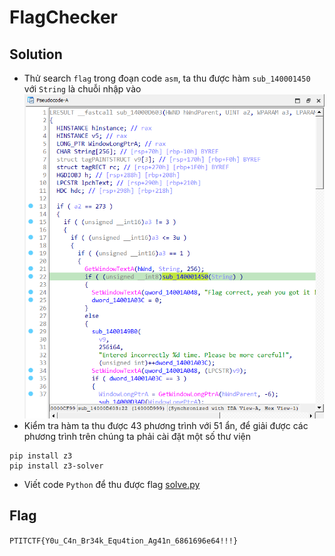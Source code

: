 # FlagChecker
## Solution
- Thử search `flag` trong đoạn code `asm`, ta thu được hàm `sub_140001450` với `String` là chuỗi nhập vào
![alt text](https://github.com/nhh9905/CTF/blob/main/PTITCTF%202024/V%C3%B2ng%20chung%20k%E1%BA%BFt/RE/image-1.png)
- Kiểm tra hàm ta thu được 43 phương trình với 51 ẩn, để giải được các phương trình trên chúng ta phải cài đặt một số thư viện
```
pip install z3
pip install z3-solver
```
- Viết code `Python` để thu được flag
[solve.py](https://github.com/nhh9905/CTF/blob/main/PTITCTF%202024/V%C3%B2ng%20chung%20k%E1%BA%BFt/RE/solve.py)
## Flag
`PTITCTF{Y0u_C4n_Br34k_Equ4tion_Ag41n_6861696e64!!!}`
